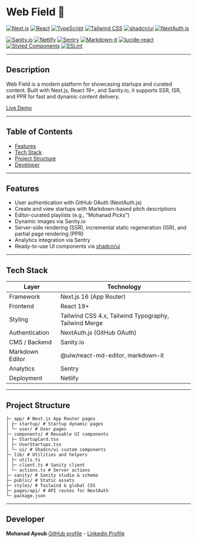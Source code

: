 # Web Field 🚀

[![Next.js](https://img.shields.io/badge/Next.js-16.0.0-blue?logo=next.js&logoColor=white)](https://nextjs.org/)
[![React](https://img.shields.io/badge/React-19.1.0-61DAFB?logo=react&logoColor=white)](https://reactjs.org/)
[![TypeScript](https://img.shields.io/badge/TypeScript-5.3.0-3178C6?logo=typescript&logoColor=white)](https://www.typescriptlang.org/)
[![Tailwind CSS](https://img.shields.io/badge/Tailwind%20CSS-4.0.0-06B6D4?logo=tailwind-css&logoColor=white)](https://tailwindcss.com/)
[![shadcn/ui](https://img.shields.io/badge/shadcn/ui-Ready%20Components-1F2937?logo=tailwindcss&logoColor=white)](https://ui.shadcn.com/)
[![NextAuth.js](https://img.shields.io/badge/NextAuth.js-v5.0.0-beta.29-blue?style=flat)](https://next-auth.js.org/)

[![Sanity.io](https://img.shields.io/badge/Sanity.io-4.10.2-FF3E00?logo=sanity&logoColor=white)](https://www.sanity.io/)
[![Netlify](https://img.shields.io/badge/Netlify-Deploy-success?logo=netlify&logoColor=white)](https://www.netlify.com/)
[![Sentry](https://img.shields.io/badge/Sentry-Monitoring-3B4252?logo=sentry&logoColor=white)](https://sentry.io/)
[![Markdown-it](https://img.shields.io/badge/Markdown--it-14.1.0-000000?logo=markdown&logoColor=white)](https://github.com/markdown-it/markdown-it)
[![lucide-react](https://img.shields.io/badge/Lucide-React-4B5563?logo=react&logoColor=white)](https://lucide.dev/)
[![Styled Components](https://img.shields.io/badge/Styled%20Components-6.1.19-DB7093?logo=styled-components&logoColor=white)](https://styled-components.com/)
[![ESLint](https://img.shields.io/badge/ESLint-9.0.0-4B32C3?logo=eslint&logoColor=white)](https://eslint.org/)

---

## Description

Web Field is a modern platform for showcasing startups and curated content. Built with Next.js, React 19+, and Sanity.io, it supports SSR, ISR, and PPR for fast and dynamic content delivery.

[Live Demo](https://web-field.netlify.app)

---

## Table of Contents

- [Features](#features)
- [Tech Stack](#tech-stack)
- [Project Structure](#project-structure)
- [Developer](#developer)

---

## Features

- User authentication with GitHub OAuth (NextAuth.js)
- Create and view startups with Markdown-based pitch descriptions
- Editor-curated playlists (e.g., “Mohanad Picks”)
- Dynamic images via Sanity.io
- Server-side rendering (SSR), incremental static regeneration (ISR), and partial page rendering (PPR)
- Analytics integration via Sentry
- Ready-to-use UI components via [shadcn/ui](https://ui.shadcn.com/)

---

## Tech Stack

| Layer           | Technology                                            |
| --------------- | ----------------------------------------------------- |
| Framework       | Next.js 16 (App Router)                               |
| Frontend        | React 19+                                             |
| Styling         | Tailwind CSS 4.x, Tailwind Typography, Tailwind Merge |
| Authentication  | NextAuth.js (GitHub OAuth)                            |
| CMS / Backend   | Sanity.io                                             |
| Markdown Editor | @uiw/react-md-editor, markdown-it                     |
| Analytics       | Sentry                                                |
| Deployment      | Netlify                                               |

---

## Project Structure

```
├─ app/ # Next.js App Router pages
│ ├─ startup/ # Startup dynamic pages
│ └─ user/ # User pages
├─ components/ # Reusable UI components
│ ├─ StartupCard.tsx
│ ├─ UserStartups.tsx
│ └─ ui/ # Shadcn/ui custom components
├─ lib/ # Utilities and helpers
│ ├─ utils.ts
│ ├─ client.ts # Sanity client
│ └─ actions.ts # Server actions
├─ sanity/ # Sanity studio & schema
├─ public/ # Static assets
├─ styles/ # Tailwind & global CSS
├─ pages/api/ # API routes for NextAuth
└─ package.json
```

---

## Developer

**Mohanad Ayoub** [GitHub profile](https://github.com/zlmohanadlz) - [Linkedin Profile](https://www.linkedin.com/in/mohanad-ayoub-55bb29382)

